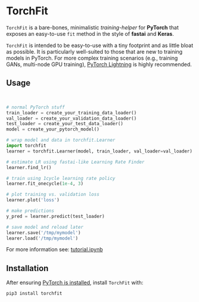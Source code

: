 # TorchFit

`TorchFit` is a bare-bones, minimalistic *training-helper* for **PyTorch** that exposes an easy-to-use `fit` method in the style of **fastai** and **Keras**.  

`TorchFit` is intended to be easy-to-use with a tiny footprint and as little bloat as possible. It is particularly well-suited to those that are new to training models in PyTorch. For more complex training scenarios (e.g., training GANs, multi-node GPU training), [PyTorch Lightning](https://github.com/PyTorchLightning/pytorch-lightning) is highly recommended.


## Usage

```python


# normal PyTorch stuff
train_loader = create_your_training_data_loader()
val_loader = create_your_validation_data_loader()
test_loader = create_your_test_data_loader()
model = create_your_pytorch_model()

# wrap model and data in torchfit.Learner
import torchfit
learner = torchfit.Learner(model, train_loader, val_loader=val_loader)

# estimate LR using fastai-like Learning Rate Finder
learner.find_lr()

# train using 1cycle learning rate policy
learner.fit_onecycle(1e-4, 3)

# plot training vs. validation loss
learner.plot('loss')

# make predictions
y_pred = learner.predict(test_loader)

# save model and reload later
learner.save('/tmp/mymodel')
learer.load('/tmp/mymodel')
```

For more information see: [tutorial.ipynb](https://github.com/amaiya/torchfit/blob/master/examples/tutorial.ipynb)


## Installation

After ensuring [PyTorch is installed](https://pytorch.org/get-started/locally/), install `TorchFit` with:

```
pip3 install torchfit

```

<!-- pip3 install pillow==6.2.2 torch==1.3.1+cu100 torchvision==0.4.2+cu100 -f https://download.pytorch.org/whl/torch_stable.html -->

